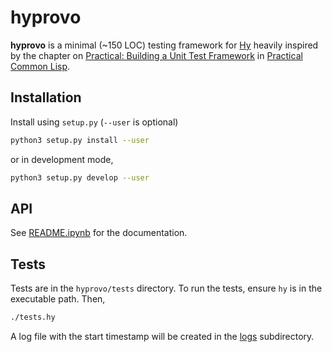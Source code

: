 # hyprovo
**hyprovo** is a minimal (~150 LOC) testing framework for [Hy](https://github.com/hylang/hy) heavily inspired by the chapter on [Practical: Building a Unit Test Framework](https://gigamonkeys.com/book/practical-building-a-unit-test-framework.html) in [Practical Common Lisp](https://gigamonkeys.com/book/). 

## Installation

Install using `setup.py` (`--user` is optional)

```bash
python3 setup.py install --user
```

or in development mode,

```bash
python3 setup.py develop --user
```

## API
See [README.ipynb](README.ipynb) for the documentation.

## Tests
Tests are in the `hyprovo/tests` directory. To run the tests, ensure `hy` is in the executable path. Then,

```bash
./tests.hy
```

A log file with the start timestamp will be created in the [logs](tests/logs) subdirectory.
